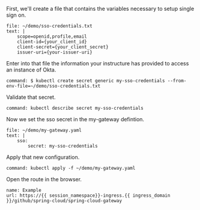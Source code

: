 First, we'll create a file that contains the variables necessary to setup single sign on.

```editor:append-lines-to-file
file: ~/demo/sso-credentials.txt
text: |
    scope=openid,profile,email
    client-id={your_client_id}
    client-secret={your_client_secret}
    issuer-uri={your-issuer-uri}
```

Enter into that file the information your instructure has provided to access an instance of Okta.

```terminal:execute
command: $ kubectl create secret generic my-sso-credentials --from-env-file=~/demo/sso-credentials.txt
```

Validate that secret.

```terminal:execute
command: kubectl describe secret my-sso-credentials
```

Now we set the sso secret in the my-gateway defintion.

```editor:append-lines-to-file
file: ~/demo/my-gateway.yaml
text: |
    sso:
        secret: my-sso-credentials
```

Apply that new configuration.

```terminal:execute
command: kubectl apply -f ~/demo/my-gateway.yaml
```

Open the route in the browser.

```dashboard:create-dashboard
name: Example
url: https://{{ session_namespace}}-ingress.{{ ingress_domain }}/github/spring-cloud/spring-cloud-gateway
```

